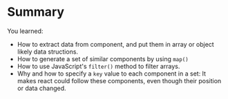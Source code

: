 # Summary
You learned:
- How to extract data from component, and put them in array or object likely data structions.
- How to generate a set of similar components by using `map()`
- How to use JavaScript's `filter()` method to filter arrays.
- Why and how to specify a `key` value to each component in a set: It makes react could follow these components, even though their position or data changed.